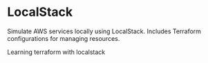 # LocalStack
Simulate AWS services locally using LocalStack. Includes Terraform configurations for managing resources.

Learning terraform with localstack 